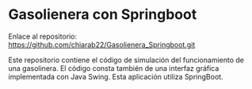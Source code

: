 # Gasolienera con Springboot

Enlace al repositorio: https://github.com/chiarab22/Gasolienera_Springboot.git

Este repositorio contiene el código de simulación del funcionamiento de una gasolinera. El código consta también de una interfaz gráfica implementada con Java Swing. Esta aplicación utiliza SpringBoot.
